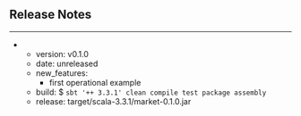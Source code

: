 ## Release Notes
---
- - version: v0.1.0
  - date: unreleased
  - new_features:
    - first operational example
  - build: $ `sbt '++ 3.3.1' clean compile test package assembly`
  - release: target/scala-3.3.1/market-0.1.0.jar


